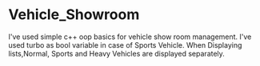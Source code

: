 # Vehicle_Showroom
I've used simple c++ oop basics for vehicle show room management. I've used turbo as bool variable in case of Sports Vehicle.
When Displaying lists,Normal, Sports and Heavy Vehicles are displayed separately. 
